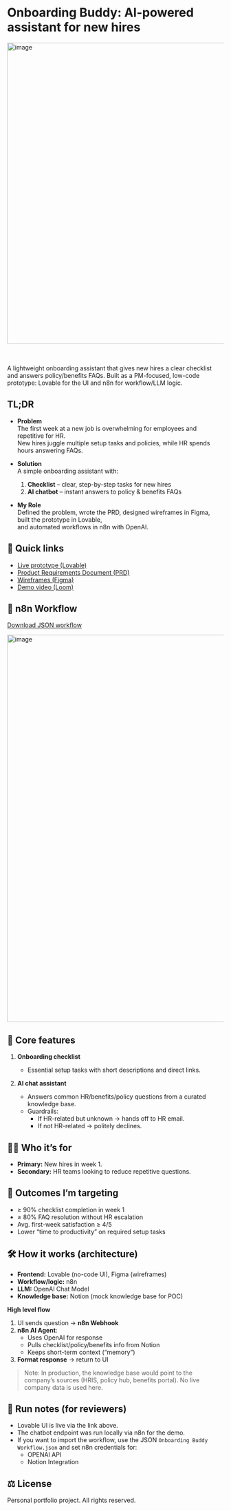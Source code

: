 # Onboarding Buddy: AI-powered assistant for new hires

<img width="700" alt="image" style="display: block; margin: 0 auto;" src="https://github.com/user-attachments/assets/d7fcbd10-b8bb-4e31-a481-361033766f7b"/>

<br>
<br>

A lightweight onboarding assistant that gives new hires a clear checklist and answers policy/benefits FAQs. Built as a PM-focused, low-code prototype: Lovable for the UI and n8n for workflow/LLM logic.


## TL;DR
- **Problem**  
  The first week at a new job is overwhelming for employees and repetitive for HR.  
  New hires juggle multiple setup tasks and policies, while HR spends hours answering FAQs.  

- **Solution**  
  A simple onboarding assistant with:  
  1. **Checklist** – clear, step-by-step tasks for new hires  
  2. **AI chatbot** – instant answers to policy & benefits FAQs  

- **My Role**  
  Defined the problem, wrote the PRD, designed wireframes in Figma, built the prototype in Lovable,  
  and automated workflows in n8n with OpenAI.  


## 🔗 Quick links
- [Live prototype (Lovable)](https://onboarding-buddy-soumyata.lovable.app/)  
- [Product Requirements Document (PRD)](https://www.notion.so/Product-Requirements-Document-PRD-Onboarding-Buddy-25dcb22aeb8280b19d59d4fd95606e11?source=copy_link)  
- [Wireframes (Figma)](https://www.figma.com/design/j8VQerfPU3cIowSJW3TZzq/Onboarding-Buddy?node-id=0-1&t=E9y8lNm8r67tWDgk-1)  
- [Demo video (Loom)](https://www.loom.com/share/870fcc4f5ee1403cb1dfd697445834c7?sid=f8714863-00cb-4223-9e4a-70bb63a6c6c4)  


## 🔄 n8n Workflow

[Download JSON workflow](https://github.com/bsoumyata/Onboarding-Buddy/blob/bb67a9cbd2cd007e4c3bd0cf0e2714552386fc50/Onboarding%20Buddy%20Workflow.json)

<img width="900" alt="image" src="https://github.com/user-attachments/assets/147e5874-8f54-4f8a-97a5-427ea99463ec" />



## 🚀 Core features
1) **Onboarding checklist**  
   - Essential setup tasks with short descriptions and direct links.

2) **AI chat assistant**  
   - Answers common HR/benefits/policy questions from a curated knowledge base.  
   - Guardrails:
     - If HR-related but unknown → hands off to HR email.
     - If not HR-related → politely declines.


## 👩‍💻 Who it’s for
- **Primary:** New hires in week 1.
- **Secondary:** HR teams looking to reduce repetitive questions.


## 🌱 Outcomes I’m targeting
- ≥ 90% checklist completion in week 1  
- ≥ 80% FAQ resolution without HR escalation  
- Avg. first-week satisfaction ≥ 4/5  
- Lower “time to productivity” on required setup tasks


## 🛠️ How it works (architecture)
- **Frontend:** Lovable (no-code UI), Figma (wireframes)
- **Workflow/logic:** n8n  
- **LLM:** OpenAI Chat Model  
- **Knowledge base:** Notion (mock knowledge base for POC)

**High level flow**
1. UI sends question → **n8n Webhook**
2. **n8n AI Agent**:
   - Uses OpenAI for response
   - Pulls checklist/policy/benefits info from Notion
   - Keeps short-term context (“memory”)
3. **Format response** → return to UI

> Note: In production, the knowledge base would point to the company’s sources (HRIS, policy hub, benefits portal). No live company data is used here.


## 🔧 Run notes (for reviewers)
- Lovable UI is live via the link above.  
- The chatbot endpoint was run locally via n8n for the demo.  
- If you want to import the workflow, use the JSON `Onboarding Buddy Workflow.json` and set n8n credentials for:
  - OPENAI API
  - Notion Integration


## ⚖️ License
Personal portfolio project. All rights reserved.
